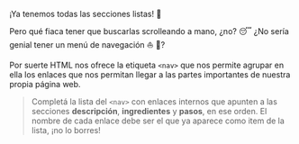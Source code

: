 ¡Ya tenemos todas las secciones listas! :tada: 

Pero qué fiaca tener que buscarlas scrolleando a mano, ¿no? :sleeping: ¿No sería genial tener un menú de navegación :boat: :wave:? 

Por suerte HTML nos ofrece la etiqueta `<nav>` que nos permite agrupar en ella los enlaces que nos permitan llegar a las partes importantes de nuestra propia página web.

> Completá la lista del `<nav>` con enlaces internos que apunten a las secciones **descripción**, **ingredientes** y **pasos**, en ese orden. El nombre de cada enlace debe ser el que ya aparece como item de la lista, ¡no lo borres!

